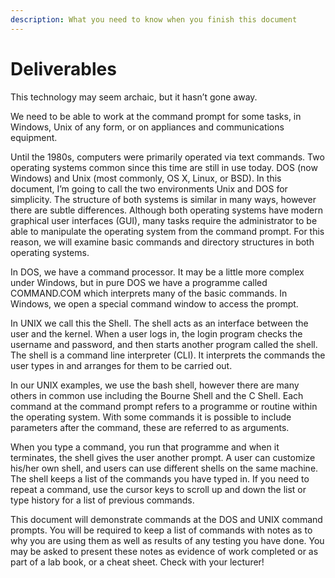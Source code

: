 ```yaml
---
description: What you need to know when you finish this document
---
```


# Deliverables

This technology may seem archaic, but it hasn’t gone away.&#x20;

We need to be able to work at the command prompt for some tasks, in Windows, Unix of any form, or on appliances and communications equipment.&#x20;

Until the 1980s, computers were primarily operated via text commands. Two operating systems common since this time are still in use today. DOS (now Windows) and Unix (most commonly, OS X, Linux, or BSD). In this document, I’m going to call the two environments Unix and DOS for simplicity. The structure of both systems is similar in many ways, however there are subtle differences. Although both operating systems have modern graphical user interfaces (GUI), many tasks require the administrator to be able to manipulate the operating system from the command prompt. For this reason, we will examine basic commands and directory structures in both operating systems.&#x20;

In DOS, we have a command processor. It may be a little more complex under Windows, but in pure DOS we have a programme called COMMAND.COM which interprets many of the basic commands. In Windows, we open a special command window to access the prompt.&#x20;

In UNIX we call this the Shell. The shell acts as an interface between the user and the kernel. When a user logs in, the login program checks the username and password, and then starts another program called the shell. The shell is a command line interpreter (CLI). It interprets the commands the user types in and arranges for them to be carried out.&#x20;

In our UNIX examples, we use the bash shell, however there are many others in common use including the Bourne Shell and the C Shell. Each command at the command prompt refers to a programme or routine within the operating system. With some commands it is possible to include parameters after the command, these are referred to as arguments.&#x20;

When you type a command, you run that programme and when it terminates, the shell gives the user another prompt. A user can customize his/her own shell, and users can use different shells on the same machine. The shell keeps a list of the commands you have typed in. If you need to repeat a command, use the cursor keys to scroll up and down the list or type history for a list of previous commands.

This document will demonstrate commands at the DOS and UNIX command prompts. You will be required to keep a list of commands with notes as to why you are using them as well as results of any testing you have done. You may be asked to present these notes as evidence of work completed or as part of a lab book, or a cheat sheet. Check with your lecturer!
